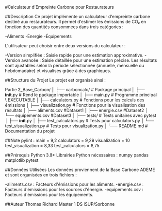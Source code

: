 #Calculateur d'Empreinte Carbone pour Restaurateurs

##Description
Ce projet implémente un calculateur d'empreinte carbone destiné aux restaurateurs. Il permet d'estimer les émissions de CO₂ en fonction des quantités consommées dans trois catégories :

-Aliments
-Énergie
-Équipements

L'utilisateur peut choisir entre deux versions du calculateur :

-Version simplifiée : Saisie rapide pour une estimation approximative.
-Version avancée : Saisie détaillée pour une estimation précise.
Les résultats sont ajustables selon la période sélectionnée (annuelle, mensuelle ou hebdomadaire) et visualisés grâce à des graphiques.


##Structure du Projet
Le projet est organisé ainsi :

Partie 2_Base_Carbon/
│
├── carboncalc/                 # Package principal
│   ├── __init__.py             # Rend le package importable
│   ├── main.py                 # Programme principal \\ EXECUTABLE
│   ├── calculators.py          # Fonctions pour les calculs des émissions
│   ├── visualization.py        # Fonctions pour la visualisation des résultats
│   ├── aliments.csv            #Dataset1
│   ├── energie.csv             #Dataset2
│   └── equipements.csv         #Dataset3
│
├── tests/                      # Tests unitaires avec pytest
│   ├── __init__.py
│   ├── test_calculators.py     # Tests pour calculators.py
│   └── test_visualization.py   # Tests pour visualization.py
│
└── README.md                   # Documentation du projet

##Note pylint :
main = 9,2
calculators = 9,29
visualization = 10
test_visualization = 8,33
test_calculators = 8,75

##Prérequis
Python 3.8+
Librairies Python nécessaires :
numpy
pandas
matplotlib
pytest

##Données Utilisées
Les données proviennent de la Base Carbone ADEME et sont organisées en trois fichiers :

-aliments.csv : Facteurs d'émissions pour les aliments.
-energie.csv : Facteurs d'émissions pour les sources d'énergie.
-equipements.csv : Facteurs d'émissions pour les équipements.

##Auteur
Thomas Richard
Master 1 DS ISUP/Sorbonne